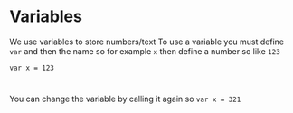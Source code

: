 # Variables
We use variables to store numbers/text
To use a variable you must define `var` and then the name so for example `x` then define a number so like `123`
```
var x = 123
```
#
You can change the variable by calling it again so `var x = 321`
